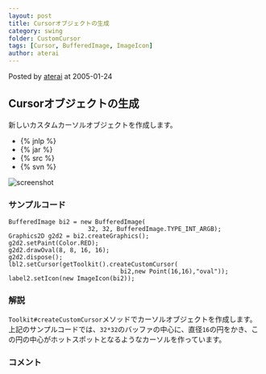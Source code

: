```yaml
---
layout: post
title: Cursorオブジェクトの生成
category: swing
folder: CustomCursor
tags: [Cursor, BufferedImage, ImageIcon]
author: aterai
---
```


Posted by [aterai](http://terai.xrea.jp/aterai.html) at 2005-01-24

## Cursorオブジェクトの生成
新しいカスタムカーソルオブジェクトを作成します。

- {% jnlp %}
- {% jar %}
- {% src %}
- {% svn %}

<!-- dummy comment line for breaking list -->

![screenshot](https://lh5.googleusercontent.com/_9Z4BYR88imo/TQTKTOEY7FI/AAAAAAAAAVw/OeBJRlIWHsQ/s800/CustomCursor.png)

### サンプルコード
<pre class="prettyprint"><code>BufferedImage bi2 = new BufferedImage(
                      32, 32, BufferedImage.TYPE_INT_ARGB);
Graphics2D g2d2 = bi2.createGraphics();
g2d2.setPaint(Color.RED);
g2d2.drawOval(8, 8, 16, 16);
g2d2.dispose();
lbl2.setCursor(getToolkit().createCustomCursor(
                               bi2,new Point(16,16),"oval"));
label2.setIcon(new ImageIcon(bi2));
</code></pre>

### 解説
`Toolkit#createCustomCursor`メソッドでカーソルオブジェクトを作成します。上記のサンプルコードでは、`32*32`のバッファの中心に、直径`16`の円をかき、この円の中心がホットスポットとなるようなカーソルを作っています。

### コメント
